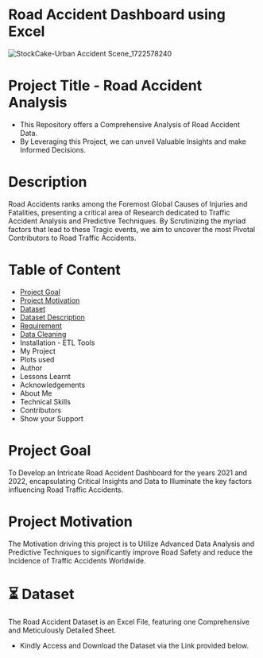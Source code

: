 # Road Accident Dashboard using Excel

![StockCake-Urban Accident Scene_1722578240](https://github.com/user-attachments/assets/042f54d7-7600-4c26-85a6-313c13bfbb73)

# Project Title - Road Accident Analysis

- This Repository offers a Comprehensive Analysis of Road Accident Data. 
- By Leveraging this Project, we can unveil Valuable Insights and make Informed Decisions.

# Description

Road Accidents ranks among the Foremost Global Causes of Injuries and Fatalities, presenting a critical area of Research dedicated to Traffic Accident Analysis and Predictive Techniques. By Scrutinizing the myriad factors that lead to these Tragic events, we aim to uncover the most Pivotal Contributors to Road Traffic Accidents.

# Table of Content

- [Project Goal](#Project-Goal)
- [Project Motivation](#Project-Motivation)
- [Dataset](#⏳-Dataset)
- [Dataset Description](#Dataset-Description)
- [Requirement](#Requirement)
- [Data Cleaning](#Data-Cleaning)
- Installation - ETL Tools
- My Project
- Plots used
- Author
- Lessons Learnt
- Acknowledgements
- About Me
- Technical Skills
- Contributors
- Show your Support

# Project Goal

To Develop an Intricate Road Accident Dashboard for the years 2021 and 2022, encapsulating Critical Insights and Data to Illuminate the key factors influencing Road Traffic Accidents.

# Project Motivation

The Motivation driving this project is to Utilize Advanced Data Analysis and Predictive Techniques to significantly improve Road Safety and reduce the Incidence of Traffic Accidents Worldwide.

# ⏳ Dataset

The Road Accident Dataset is an Excel File, featuring one Comprehensive and Meticulously Detailed Sheet.
- Kindly Access and Download the Dataset via the Link provided below.
 















